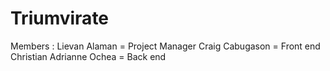 # Triumvirate
Members :
Lievan Alaman  = Project Manager
Craig Cabugason = Front end
Christian Adrianne Ochea = Back end
